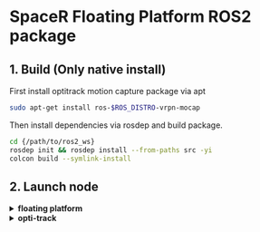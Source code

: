 # SpaceR Floating Platform ROS2 package

## 1. Build (Only native install)
First install optitrack motion capture package via apt
```bash
sudo apt-get install ros-$ROS_DISTRO-vrpn-mocap
```

Then install dependencies via rosdep and build package.

```bash
cd {/path/to/ros2_ws}
rosdep init && rosdep install --from-paths src -yi
colcon build --symlink-install
```

## 2. Launch node

<details><summary><b>floating platform</b></summary>

source workspace
```bash
source install/setup.bash
```

run command (jetson orin nano)
```bash
ros2 launch floating_platform_control fp_valve_control.launch.py
```

run command (rasberry Pi4)
```bash
ros2 launch floating_platform_control fp_valve_control_rpi.launch.py
```
</details>


<details><summary><b>opti-track</b></summary>

source workspace
```bash
source install/setup.bash
```

run command
```bash
ros2 launch floating_platform_control optitrack.launch.py
```
</details>
